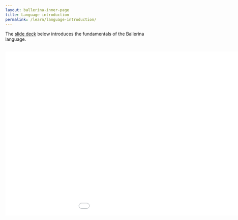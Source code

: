 ```yaml
---
layout: ballerina-inner-page
title: Language introduction
permalink: /learn/language-introduction/
---
```


The [slide deck](/learn/references/language-introduction/Ballerina_Swan_Lake_Presentation_Deck_V1.0.pdf) below introduces the fundamentals of the Ballerina language. 

<br/>

<div class="clearfix">

<!--<embed width="191" height="207" name="lang-guide-slides" src="/learn/language-guide/Ballerina_Language_Presentation-2021-03-08.pdf" type="application/pdf">-->

<iframe width="1150" height="515" src="/learn/references/language-introduction/Ballerina_Swan_Lake_Presentation_Deck_V1.0.pdf" frameborder="0" allowfullscreen>
</iframe>

<style>
.cBallerinaTocContainer {
display:none;

}
</style>

